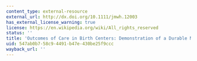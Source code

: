 ```yaml
---
content_type: external-resource
external_url: http://dx.doi.org/10.1111/jmwh.12003
has_external_license_warning: true
license: https://en.wikipedia.org/wiki/All_rights_reserved
status: ''
title: 'Outcomes of Care in Birth Centers: Demonstration of a Durable Model'
uid: 547ab0b7-58c9-4491-b47e-430be25f9ccc
wayback_url: ''
---
```

